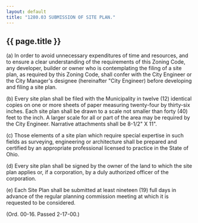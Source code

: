 ```yaml
---
layout: default 
title: "1280.03 SUBMISSION OF SITE PLAN."
---
```


{{ page.title }}
----------------

​(a) In order to avoid unnecessary expenditures of time and resources,
and to ensure a clear understanding of the requirements of this Zoning
Code, any developer, builder or owner who is contemplating the filing of
a site plan, as required by this Zoning Code, shall confer with the City
Engineer or the City Manager's designee (hereinafter "City Engineer)
before developing and filing a site plan.

​(b) Every site plan shall be filed with the Municipality in twelve (12)
identical copies on one or more sheets of paper measuring twenty-four by
thirty-six inches. Each site plan shall be drawn to a scale not smaller
than forty (40) feet to the inch. A larger scale for all or part of the
area may be required by the City Engineer. Narrative attachments shall
be 8-1/2" X 11".

​(c) Those elements of a site plan which require special expertise in
such fields as surveying, engineering or architecture shall be prepared
and certified by an appropriate professional licensed to practice in the
State of Ohio.

​(d) Every site plan shall be signed by the owner of the land to which
the site plan applies or, if a corporation, by a duly authorized officer
of the corporation.

​(e) Each Site Plan shall be submitted at least nineteen (19) full days
in advance of the regular planning commission meeting at which it is
requested to be considered.

(Ord. 00-16. Passed 2-17-00.)
